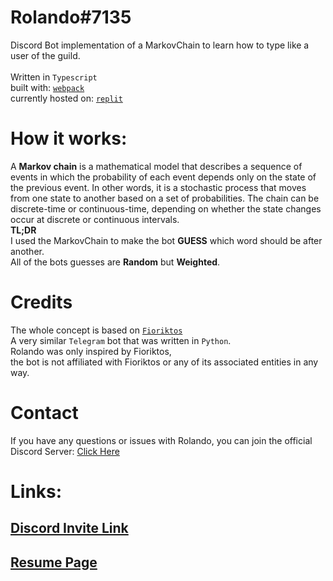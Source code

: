# Rolando#7135
Discord Bot implementation of a MarkovChain to learn how to type like a user of the guild.<br><br>
Written in
`Typescript`<br>
built with:
[`webpack`](https://webpack.js.org)<br>
currently hosted on:
[`replit`](https://replit.com)

# How it works:
A **Markov chain** is a mathematical model that describes a sequence of events in which the probability of each event depends only on the state of the previous event. In other words, it is a stochastic process that moves from one state to another based on a set of probabilities. The chain can be discrete-time or continuous-time, depending on whether the state changes occur at discrete or continuous intervals.<br>
**TL;DR**<br>
I used the MarkovChain to make the bot **GUESS** which word should be after another.<br>
All of the bots guesses are **Random** but **Weighted**. 

# Credits
The whole concept is based on [`Fioriktos`](https://github.com/FiorixF1/fioriktos-bot)<br>
A very similar `Telegram` bot that was written in `Python`.<br>
Rolando was only inspired by Fioriktos,<br>
the bot is not affiliated with Fioriktos or any of its associated entities in any way.
# Contact
If you have any questions or issues with Rolando, you can join the official Discord Server:
[Click Here](https://discord.gg/SFkM5mP24S)
# Links:
## [Discord Invite Link](https://discord.com/api/oauth2/authorize?client_id=1100311970428756039&permissions=412317251648&scope=bot)

## [Resume Page](https://rolando.ljs360d.repl.co)





